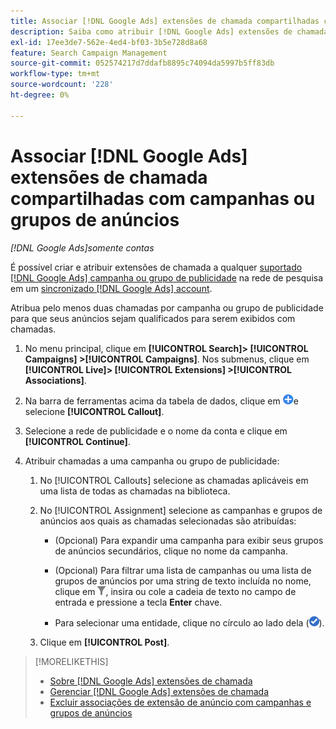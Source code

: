 ```yaml
---
title: Associar [!DNL Google Ads] extensões de chamada compartilhadas com campanhas ou grupos de anúncios
description: Saiba como atribuir [!DNL Google Ads] extensões de chamada compartilhadas para campanhas ou grupos de anúncios.
exl-id: 17ee3de7-562e-4ed4-bf03-3b5e728d8a68
feature: Search Campaign Management
source-git-commit: 052574217d7ddafb8895c74094da5997b5ff83db
workflow-type: tm+mt
source-wordcount: '228'
ht-degree: 0%

---
```


# Associar [!DNL Google Ads] extensões de chamada compartilhadas com campanhas ou grupos de anúncios

*[!DNL Google Ads]somente contas*

É possível criar e atribuir extensões de chamada a qualquer [suportado [!DNL Google Ads] campanha ou grupo de publicidade](/help/search-social-commerce/introduction/supported-inventory.md) na rede de pesquisa em um [sincronizado [!DNL Google Ads] account](/help/search-social-commerce/campaign-management/accounts/ad-network-account-about.md).

Atribua pelo menos duas chamadas por campanha ou grupo de publicidade para que seus anúncios sejam qualificados para serem exibidos com chamadas.

1. No menu principal, clique em **[!UICONTROL Search]> [!UICONTROL Campaigns] >[!UICONTROL Campaigns]**. Nos submenus, clique em **[!UICONTROL Live]> [!UICONTROL Extensions] >[!UICONTROL Associations]**.

1. Na barra de ferramentas acima da tabela de dados, clique em ![Criar](/help/search-social-commerce/assets/add.png "Criar")e selecione **[!UICONTROL Callout]**.

1. Selecione a rede de publicidade e o nome da conta e clique em **[!UICONTROL Continue]**.

1. Atribuir chamadas a uma campanha ou grupo de publicidade:

   1. No [!UICONTROL Callouts] selecione as chamadas aplicáveis em uma lista de todas as chamadas na biblioteca.

   1. No [!UICONTROL Assignment] selecione as campanhas e grupos de anúncios aos quais as chamadas selecionadas são atribuídas:

      * (Opcional) Para expandir uma campanha para exibir seus grupos de anúncios secundários, clique no nome da campanha.

      * (Opcional) Para filtrar uma lista de campanhas ou uma lista de grupos de anúncios por uma string de texto incluída no nome, clique em ![Filtro](/help/search-social-commerce/assets/filter.png "Filtro"), insira ou cole a cadeia de texto no campo de entrada e pressione a tecla **Enter** chave.

      * Para selecionar uma entidade, clique no círculo ao lado dela (![Selecionar](/help/search-social-commerce/assets/include.png "Selecionar")).

   1. Clique em **[!UICONTROL Post]**.

>[!MORELIKETHIS]
>
>* [Sobre [!DNL Google Ads] extensões de chamada](callout-extension-about.md)
>* [Gerenciar [!DNL Google Ads] extensões de chamada](callout-extension-manage.md)
>* [Excluir associações de extensão de anúncio com campanhas e grupos de anúncios](/help/search-social-commerce/campaign-management/campaigns/ad-extension-association-delete.md)
